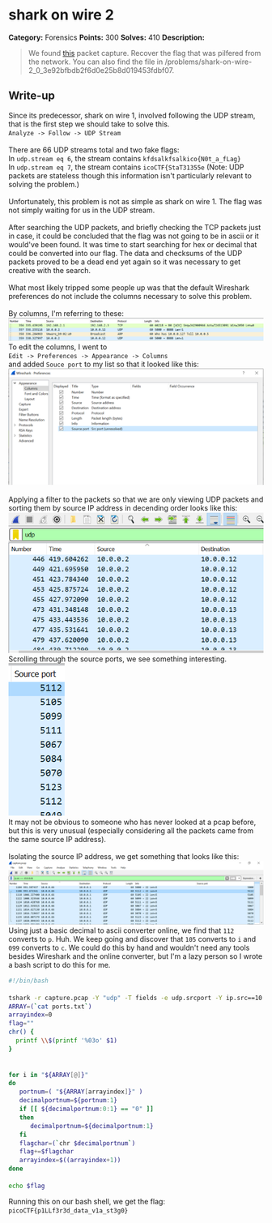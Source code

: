 # shark on wire 2

**Category:** Forensics
**Points:** 300
**Solves:** 410
**Description:**

> We found [this](capture.pcap) packet capture. Recover the flag that was pilfered from the network. You can also find the file in /problems/shark-on-wire-2_0_3e92bfbdb2f6d0e25b8d019453fdbf07.

## Write-up

Since its predecessor, shark on wire 1, involved following the UDP stream, that is the first step we should take to solve this. \
`Analyze -> Follow -> UDP Stream` \
\
There are 66 UDP streams total and two fake flags: \
In `udp.stream eq 6`, the stream contains `kfdsalkfsalkico{N0t_a_fLag}` \
In `udp.stream eq 7`, the stream contains `icoCTF{StaT31355e` (Note: UDP packets are stateless though this information isn't particularly relevant to solving the problem.) \
\
Unfortunately, this problem is not as simple as shark on wire 1. The flag was not simply waiting for us in the UDP stream. \
\
After searching the UDP packets, and briefly checking the TCP packets just in case, it could be concluded that the flag was not going to be 
in ascii or it would've been found. It was time to start searching for hex or decimal that could be converted into our flag. The data and checksums
of the UDP packets proved to be a dead end yet again so it was necessary to get creative with the search.\
\
What most likely tripped some people up was that the default Wireshark preferences do not include the columns necessary to solve this problem. \
\
By columns, I'm referring to these:
![](wire3.png) \
To edit the columns, I went to \
`Edit -> Preferences -> Appearance -> Columns` \
and added `Souce port` to my list so that it looked like this: 
![](wire2.png) \
\
Applying a filter to the packets so that we are only viewing UDP packets and sorting them by source IP address in decending order looks like this: \
![](wire4.png) \
Scrolling through the source ports, we see something interesting.
![](wire5.png) \
It may not be obvious to someone who has never looked at a pcap before, but this is very unusual (especially considering all the packets came from the same source IP address). \
\
Isolating the source IP address, we get something that looks like this: 
![](wire6.png) \
Using just a basic decimal to ascii converter online, we find that `112` converts to `p`. Huh. We keep going and discover that `105` converts to `i` and `099` converts to `c`. We could
do this by hand and wouldn't need any tools besides Wireshark and the online converter, but I'm a lazy person so I wrote a bash script to do this for me.
```bash
#!/bin/bash 

tshark -r capture.pcap -Y "udp" -T fields -e udp.srcport -Y ip.src==10.0.0.66 > ports.txt
ARRAY=(`cat ports.txt`)
arrayindex=0
flag=""
chr() {
  printf \\$(printf '%03o' $1)
}


for i in "${ARRAY[@]}"
do
   portnum=( "${ARRAY[arrayindex]}" )
   decimalportnum=${portnum:1}
   if [[ ${decimalportnum:0:1} == "0" ]]
   then
      decimalportnum=${decimalportnum:1}
   fi
   flagchar=(`chr $decimalportnum`)
   flag+=$flagchar
   arrayindex=$((arrayindex+1))
done

echo $flag
```
Running this on our bash shell, we get the flag: \
`picoCTF{p1LLf3r3d_data_v1a_st3g0}`



